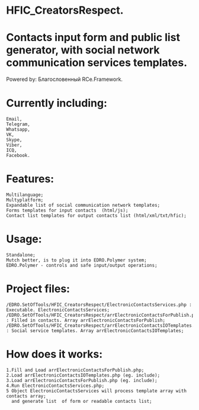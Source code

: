 # HFIC_CreatorsRespect.  
# Contacts input form and public list generator, with social network communication services templates.
Powered by: Благословенный RCe.Framework.

# Currently including:
    Email, 
    Telegram,
    Whatsapp,
    VK,
    Skype,
    Viber,
    ICQ,
    Facebook.

# Features:
    Multilanguage;
    Multyplatform;
    Expandable list of social communication network templates;
    Forms templates for input contacts  (html/js);
    Contact list templates for output contacts list (html/xml/txt/hfic);
     
# Usage:
    Standalone;
    Mutch better, is to plug it into EDRO.Polymer system;
    EDRO.Polymer - controls and safe input/output operations;
     
# Project files:
    /EDRO.SetOfTools/HFIC_CreatorsRespect/ElectronicContactsServices.php : Executable. ElectronicContactsServices;
    /EDRO.SetOfTools/HFIC_CreatorsRespect/arrElectronicContactsForPublish.php : Filled in contacts. Array arrElectronicContactsForPublish;
    /EDRO.SetOfTools/HFIC_CreatorsRespect/arrElectronicContactsIOTemplates.php  : Social service templates. Array arrElectronicContactsIOTemplates;
    
# How does it works:
    1.Fill and Load arrElectronicContactsForPublish.php;
    2.Load arrElectronicContactsIOTemplates.php (eg. include);
    3.Load arrElectronicContactsForPublish.php (eg. include);
    4.Run ElectronicContactsServices.php;
    5 Object ElectronicContactsServices will process template array with contacts array;
      and generate list  of form or readable contacts list;
    

